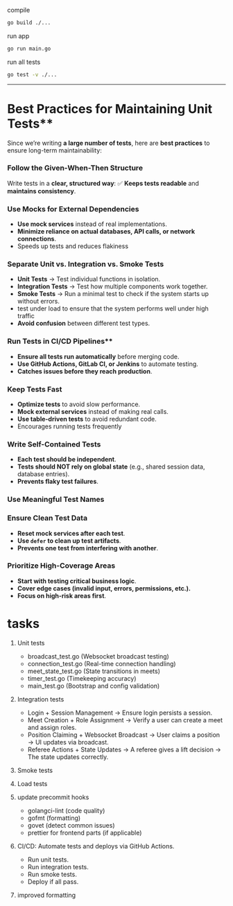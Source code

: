 compile
```bash
go build ./...
```

run app
```bash
go run main.go
```

run all tests
```bash
go test -v ./...
```

---
# Best Practices for Maintaining Unit Tests**
Since we’re writing **a large number of tests**, here are **best practices** to 
ensure long-term maintainability:

### Follow the Given-When-Then Structure
Write tests in a **clear, structured way**:
✅ **Keeps tests readable** and **maintains consistency**.

### Use Mocks for External Dependencies
- **Use mock services** instead of real implementations.
- **Minimize reliance on actual databases, API calls, or network connections**.
- Speeds up tests and reduces flakiness

### Separate Unit vs. Integration vs. Smoke Tests
- **Unit Tests** → Test individual functions in isolation.
- **Integration Tests** → Test how multiple components work together.
- **Smoke Tests** → Run a minimal test to check if the system starts up without errors.
- test under load to ensure that the system performs well under high traffic
- **Avoid confusion** between different test types.

### Run Tests in CI/CD Pipelines**
- **Ensure all tests run automatically** before merging code.
- **Use GitHub Actions, GitLab CI, or Jenkins** to automate testing.
- **Catches issues before they reach production**.

### Keep Tests Fast
- **Optimize tests** to avoid slow performance.
- **Mock external services** instead of making real calls.
- **Use table-driven tests** to avoid redundant code.
- Encourages running tests frequently

### Write Self-Contained Tests
- **Each test should be independent**.
- **Tests should NOT rely on global state** (e.g., shared session data, database entries).
- **Prevents flaky test failures**.

### Use Meaningful Test Names

### Ensure Clean Test Data
- **Reset mock services after each test**.
- **Use `defer` to clean up test artifacts**.
- **Prevents one test from interfering with another**.

### Prioritize High-Coverage Areas
- **Start with testing critical business logic**.
- **Cover edge cases (invalid input, errors, permissions, etc.).**
- **Focus on high-risk areas first**.


# tasks

1. Unit tests
    - broadcast_test.go (Websocket broadcast testing)
    - connection_test.go (Real-time connection handling)
    - meet_state_test.go (State transitions in meets)
    - timer_test.go (Timekeeping accuracy)
    - main_test.go (Bootstrap and config validation)

2. Integration tests
	- Login + Session Management → Ensure login persists a session.
    - Meet Creation + Role Assignment → Verify a user can create a meet and 
	  assign roles.
    - Position Claiming + Websocket Broadcast → User claims a position → UI 
	  updates via broadcast.
    - Referee Actions + State Updates → A referee gives a lift decision → 
	  The state updates correctly.

3. Smoke tests
4. Load tests
5. update precommit hooks
	- golangci-lint (code quality)
    - gofmt (formatting)
    - govet (detect common issues)
    - prettier for frontend parts (if applicable)

6. CI/CD: Automate tests and deploys via GitHub Actions.
	- Run unit tests.
    - Run integration tests.
    - Run smoke tests.
    - Deploy if all pass.

7. improved formatting
